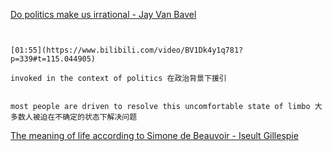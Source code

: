 [Do politics make us irrational - Jay Van Bavel](https://www.bilibili.com/video/BV1Dk4y1q781?p=339)


```ad-note


[01:55](https://www.bilibili.com/video/BV1Dk4y1q781?p=339#t=115.044905)

invoked in the context of politics 在政治背景下援引

```

```ad-note

most people are driven to resolve this uncomfortable state of limbo 大多数人被迫在不确定的状态下解决问题

```

[The meaning of life according to Simone de Beauvoir - Iseult Gillespie](https://www.bilibili.com/video/BV1Dk4y1q781?p=340)

```ad-note



```